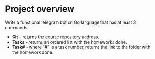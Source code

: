 # Project overview

Write a functional telegram bot on Go language that has at least 3 commands:  
  * **Git** - returns the course repository address.
  * **Tasks** - returns an ordered list with the homeworks done.
  * **Task#** - where "#" is a task number, returns the link to the folder with the homework done.

 
